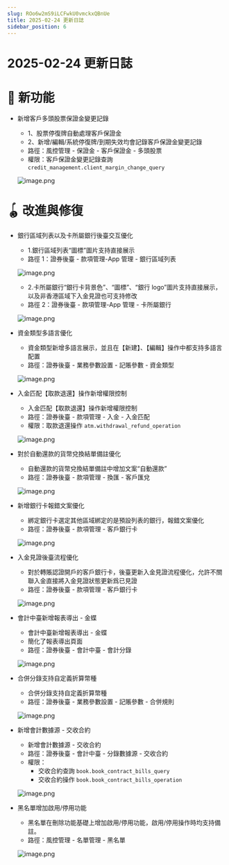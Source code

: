 ```yaml
---
slug: ROo6w2mS9iLCFwkU0vmckxQBnUe
title: 2025-02-24 更新日誌
sidebar_position: 6
---
```



# 2025-02-24 更新日誌


# 🎉 新功能

- 新增客戶多頭股票保證金變更記錄
    - 1、股票停復牌自動處理客戶保證金
    - 2、新增/編輯/系統停復牌/到期失效均會記錄客戶保證金變更記錄
    - 路徑：風控管理 - 保證金 - 客戶保證金 - 多頭股票
    - 權限：客戶保證金變更記錄查詢 `credit_management.client_margin_change_query`

    ![image.png](/assets/41153d4202c60c8f0d3cac4b4b11317d.png)


# 🪀 改進與修復

- 銀行區域列表以及卡所屬銀行後臺交互優化
    - 1.銀行區域列表“圖標”圖片支持直接展示
    - 路徑 1：證券後臺 - 款項管理-App 管理 - 銀行區域列表

    ![image.png](/assets/fb9d43bea83e8419cc43d4881ba59f72.png)

    - 2.卡所屬銀行“銀行卡背景色”、“圖標”、“銀行 logo”圖片支持直接展示，以及非香港區域下入金見證也可支持修改
    - 路徑 2：證券後臺 - 款項管理-App 管理 - 卡所屬銀行

    ![image.png](/assets/3235d4b08f4640f347a465e6d504f8a2.png)

- 資金類型多語言優化
    - 資金類型新增多語言展示，並且在【新建】、【編輯】操作中都支持多語言配置
    - 路徑：證券後臺 - 業務參數設置 - 記賬參數 - 資金類型

    ![image.png](/assets/f291380b3626e816250e0f5c6385cbe9.png)

- 入金匹配【取款退還】操作新增權限控制
    - 入金匹配【取款退還】操作新增權限控制
    - 路徑：證券後臺 - 款項管理 - 入金 - 入金匹配
    - 權限：取款退還操作 `atm.withdrawal_refund_operation`

    ![image.png](/assets/a207c85efb8451169db3faf7d92e365f.png)

- 對於自動還款的貨幣兌換結單備註優化
    - 自動還款的貨幣兌換結單備註中增加文案“自動還款”
    - 路徑：證券後臺 - 款項管理 - 換匯 - 客戶匯兌

    ![image.png](/assets/5853a7d8c26c0e55ddf1e7559eda7b53.png)

- 新增銀行卡報錯文案優化
    - 綁定銀行卡選定其他區域綁定的是預設列表的銀行，報錯文案優化
    - 路徑：證券後臺 - 款項管理 - 客戶銀行卡

    ![image.png](/assets/c62f77d11b2799f8a4441559d78832f7.png)

- 入金見證後臺流程優化
    - 對於轉賬認證開戶的客戶銀行卡，後臺更新入金見證流程優化，允許不關聯入金直接將入金見證狀態更新爲已見證
    - 路徑：證券後臺 - 款項管理 - 客戶銀行卡

    ![image.png](/assets/d99231b0cce73680267b8ce0c48b9b42.png)

- 會計中臺新增報表導出 - 金蝶
    - 會計中臺新增報表導出 - 金蝶
    - 簡化了報表導出頁面
    - 路徑：證券後臺 - 會計中臺 - 會計分錄

    ![image.png](/assets/83159d1bbc85f7ee48d496df218277b2.png)

- 合併分錄支持自定義折算幣種
    - 合併分錄支持自定義折算幣種
    - 路徑：證券後臺 - 業務參數設置 - 記賬參數 - 合併規則

    ![image.png](/assets/17bc52e90807ce55772420ad5bce3a8a.png)

- 新增會計數據源 - 交收合約
    - 新增會計數據源 - 交收合約
    - 路徑：證券後臺 - 會計中臺 - 分錄數據源 - 交收合約
    - 權限：
        - 交收合約查詢 `book.book_contract_bills_query`
        - 交收合約操作 `book.book_contract_bills_operation`

    ![image.png](/assets/fcc6af86c2b3986fde07ebaa9698177c.png)

- 黑名單增加啟用/停用功能
    - 黑名單在刪除功能基礎上增加啟用/停用功能，啟用/停用操作時均支持備註。
    - 路徑：風控管理 - 名單管理 - 黑名單

    ![image.png](/assets/b67f95e192af006fe277bf5789f91c99.png)

